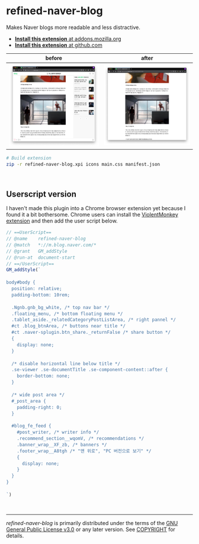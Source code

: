 refined-naver-blog
========
Makes Naver blogs more readable and less distractive.

- [**Install this extension** at addons.mozilla.org](https://addons.mozilla.org/en-US/firefox/addon/refined-naver-blog/)
- [**Install this extension** at github.com](https://github.com/simnalamburt/refined-naver-blog/releases/latest)

before    | after
:--------:|:--------:
![before] | ![after]

```bash
# Build extension
zip -r refined-naver-blog.xpi icons main.css manifest.json
```

&nbsp;

## Userscript version
I haven't made this plugin into a Chrome browser extension yet because I found it a bit bothersome. Chrome users can install the [ViolentMonkey extension](https://chromewebstore.google.com/detail/violentmonkey/jinjaccalgkegednnccohejagnlnfdag) and then add the user script below.
```js
// ==UserScript==
// @name    refined-naver-blog
// @match   *://m.blog.naver.com/*
// @grant   GM_addStyle
// @run-at  document-start
// ==/UserScript==
GM_addStyle(`

body#body {
  position: relative;
  padding-bottom: 10rem;

  .Ngnb.gnb_bg_white, /* top nav bar */
  .floating_menu, /* bottom floating menu */
  .tablet_aside._relatedCategoryPostListArea, /* right pannel */
  #ct .blog_btnArea, /* buttons near title */
  #ct .naver-splugin.btn_share._returnFalse /* share button */
  {
    display: none;
  }

  /* disable horizontal line below title */
  .se-viewer .se-documentTitle .se-component-content::after {
    border-bottom: none;
  }

  /* wide post area */
  #_post_area {
    padding-right: 0;
  }

  #blog_fe_feed {
    #post_writer, /* writer info */
    .recommend_section__wqomV, /* recommendations */
    .banner_wrap__XF_zb, /* banners */
    .footer_wrap__A8tgh /* "맨 위로", "PC 버전으로 보기" */
    {
      display: none;
    }
  }
}

`)
```

&nbsp;

---

*refined-naver-blog* is primarily distributed under the terms of the [GNU
General Public License v3.0] or any later version. See [COPYRIGHT] for details.

[before]: https://raw.githubusercontent.com/simnalamburt/i/master/refined-naver-blog/before.png
[after]: https://raw.githubusercontent.com/simnalamburt/i/master/refined-naver-blog/after.png
[GNU General Public License v3.0]: LICENSE
[COPYRIGHT]: COPYRIGHT
